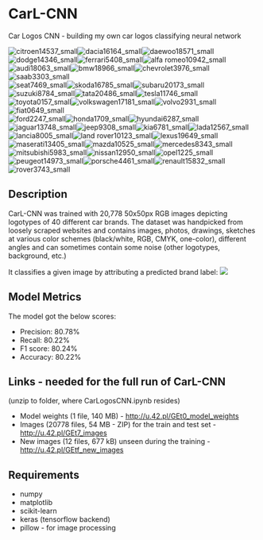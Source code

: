 # CarL-CNN
Car Logos CNN - building my own car logos classifying neural network

![citroen14537_small](https://user-images.githubusercontent.com/23619663/31866775-e5147638-b784-11e7-9961-e5bc89d12905.jpg)![dacia16164_small](https://user-images.githubusercontent.com/23619663/31866776-e52eae54-b784-11e7-8c4c-cfc8f21561b7.jpg)![daewoo18571_small](https://user-images.githubusercontent.com/23619663/31866777-e547f850-b784-11e7-8ea7-9806c0f9394c.jpg)![dodge14346_small](https://user-images.githubusercontent.com/23619663/31866778-e5622568-b784-11e7-806d-966bb5097915.jpg)![ferrari5408_small](https://user-images.githubusercontent.com/23619663/31866779-e57b7702-b784-11e7-8509-216493d3f73a.jpg)![alfa romeo10942_small](https://user-images.githubusercontent.com/23619663/31866780-e5a85876-b784-11e7-860c-0abd48073761.jpg)![audi18063_small](https://user-images.githubusercontent.com/23619663/31866781-e5c00f34-b784-11e7-9880-46be694f01bb.jpg)![bmw18966_small](https://user-images.githubusercontent.com/23619663/31866782-e5d79a00-b784-11e7-97ed-5d17c90c61ac.jpg)![chevrolet3976_small](https://user-images.githubusercontent.com/23619663/31866783-e5efaf1e-b784-11e7-90f2-3a1c11950a67.jpg)![saab3303_small](https://user-images.githubusercontent.com/23619663/31866841-cef1e40c-b785-11e7-9ef4-1462d2302880.jpg)<br>![seat7469_small](https://user-images.githubusercontent.com/23619663/31866842-cf0c09fe-b785-11e7-8326-83a0c44bce36.jpg)![skoda16785_small](https://user-images.githubusercontent.com/23619663/31866843-cf2478b8-b785-11e7-9dc6-ec8250680486.jpg)![subaru20173_small](https://user-images.githubusercontent.com/23619663/31866844-cf3e61ce-b785-11e7-8db7-95a25a7c92e5.jpg)![suzuki8784_small](https://user-images.githubusercontent.com/23619663/31866845-cf57cc9a-b785-11e7-8087-7f3ba9c5c98f.jpg)![tata20486_small](https://user-images.githubusercontent.com/23619663/31866846-cf82d2d2-b785-11e7-8c91-6be8ee87d2bc.jpg)![tesla11746_small](https://user-images.githubusercontent.com/23619663/31866847-cf9a8800-b785-11e7-9fb9-1fcede8ce210.jpg)![toyota0157_small](https://user-images.githubusercontent.com/23619663/31866848-cfb2ac8c-b785-11e7-8e4e-2677a387aa06.jpg)![volkswagen17181_small](https://user-images.githubusercontent.com/23619663/31866849-cfcae8b0-b785-11e7-9a3f-157b1be66978.jpg)![volvo2931_small](https://user-images.githubusercontent.com/23619663/31866850-cfe4fb60-b785-11e7-8bd2-b14831013d53.jpg)![fiat0649_small](https://user-images.githubusercontent.com/23619663/31866851-cffd6114-b785-11e7-88ea-70f1ddd9cdd1.jpg)<br>![ford2247_small](https://user-images.githubusercontent.com/23619663/31866852-d0183dfe-b785-11e7-8529-5737fe0f2a76.jpg)![honda1709_small](https://user-images.githubusercontent.com/23619663/31866853-d0336052-b785-11e7-8d16-98c777796803.jpg)![hyundai6287_small](https://user-images.githubusercontent.com/23619663/31866854-d04fe510-b785-11e7-9e5c-f0c4b883f9c8.jpg)![jaguar13748_small](https://user-images.githubusercontent.com/23619663/31866855-d06b732a-b785-11e7-9bae-ba0c3285fbf5.jpg)![jeep9308_small](https://user-images.githubusercontent.com/23619663/31866856-d086a712-b785-11e7-8ece-10af63d04d74.jpg)![kia6781_small](https://user-images.githubusercontent.com/23619663/31866858-d0a46db0-b785-11e7-9236-fd808f7a322a.jpg)![lada12567_small](https://user-images.githubusercontent.com/23619663/31866859-d0bc4f2a-b785-11e7-8387-ed244624bc63.jpg)![lancia8005_small](https://user-images.githubusercontent.com/23619663/31866860-d0d7ef6e-b785-11e7-8d0a-91f20670260b.jpg)![land rover10123_small](https://user-images.githubusercontent.com/23619663/31866861-d0f0d20e-b785-11e7-8f8d-ca3f5576479d.jpg)![lexus19649_small](https://user-images.githubusercontent.com/23619663/31866862-d10b8086-b785-11e7-9588-d5decd8ac9f5.jpg)<br>![maserati13405_small](https://user-images.githubusercontent.com/23619663/31866863-d1268516-b785-11e7-84d1-1576dae03c6f.jpg)![mazda10525_small](https://user-images.githubusercontent.com/23619663/31866864-d1411a0c-b785-11e7-83e7-1c22de05163f.jpg)![mercedes8343_small](https://user-images.githubusercontent.com/23619663/31866865-d15892e0-b785-11e7-87aa-3dd73ea16222.jpg)![mitsubishi5983_small](https://user-images.githubusercontent.com/23619663/31866866-d16fd540-b785-11e7-85cc-37aeea08d523.jpg)![nissan12950_small](https://user-images.githubusercontent.com/23619663/31866867-d189f308-b785-11e7-808d-90800e4ae26f.jpg)![opel1225_small](https://user-images.githubusercontent.com/23619663/31866868-d1a48ba0-b785-11e7-884e-0bba83bb14a2.jpg)![peugeot14973_small](https://user-images.githubusercontent.com/23619663/31866869-d1bfe972-b785-11e7-8d18-dac9522af324.jpg)![porsche4461_small](https://user-images.githubusercontent.com/23619663/31866870-d1d975e0-b785-11e7-9837-dbf3cd59ecbd.jpg)![renault15832_small](https://user-images.githubusercontent.com/23619663/31866871-d1f3acb2-b785-11e7-843f-5a0abf9e935c.jpg)![rover3743_small](https://user-images.githubusercontent.com/23619663/31866872-d20ffaac-b785-11e7-8227-2b22f71e2839.jpg)

## Description
CarL-CNN was trained with 20,778 50x50px RGB images depicting logotypes of 40 different car brands. The dataset was handpicked from loosely scraped websites and contains images, photos, drawings, sketches at various color schemes (black/white, RGB, CMYK, one-color), different angles and can sometimes contain some noise (other logotypes, background, etc.)

It classifies a given image by attributing a predicted brand label:
![](https://i.imgur.com/B8Zr64X.png)

## Model Metrics
The model got the below scores:
- Precision: 80.78%
- Recall: 80.22%
- F1 score: 80.24%
- Accuracy: 80.22%

## Links - needed for the full run of CarL-CNN
(unzip to folder, where CarLogosCNN.ipynb resides)

- Model weights (1 file, 140 MB) - http://u.42.pl/GEt0_model_weights
- Images (20778 files, 54 MB - ZIP) for the train and test set - http://u.42.pl/GEt7_images
- New images (12 files, 677 kB) unseen during the training - http://u.42.pl/GEtf_new_images

## Requirements
- numpy
- matplotlib
- scikit-learn
- keras (tensorflow backend)
- pillow - for image processing

